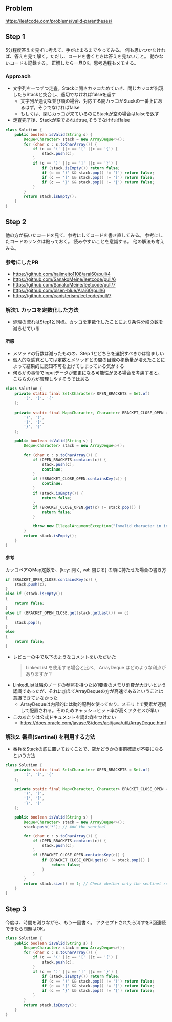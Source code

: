 ## Problem
https://leetcode.com/problems/valid-parentheses/

## Step 1
5分程度答えを見ずに考えて、手が止まるまでやってみる。
何も思いつかなければ、答えを見て解く。ただし、コードを書くときは答えを見ないこと。
動かないコードも記録する。
正解したら一旦OK。思考過程もメモする。

### Approach
* 文字列を一つずつ走査。Stackに開きカッコためていき、閉じカッコが出現したらStackと突合し、適切でなければfalseを返す
    * 文字列が適切な並び順の場合、対応する開カッコがStackの一番上にあるはず。そうでなければfalse
    * もしくは、閉じカッコが来ているのにStackが空の場合はfalseを返す
* 走査完了後、Stackが空であればtrue,そうでなければfalse

```java
class Solution {
    public boolean isValid(String s) {
        Deque<Character> stack = new ArrayDeque<>();
        for (char c : s.toCharArray()) {
            if (c == '(' ||c == '[' ||c == '{') {
                stack.push(c);
            }
            if (c == ')' ||c == ']' ||c == '}') {
                if (stack.isEmpty()) return false;
                if (c == ')' && stack.pop() != '(') return false; 
                if (c == ']' && stack.pop() != '[') return false; 
                if (c == '}' && stack.pop() != '{') return false; 
            }
        }
        return stack.isEmpty();
    }
}
```

## Step 2
他の方が描いたコードを見て、参考にしてコードを書き直してみる。
参考にしたコードのリンクは貼っておく。
読みやすいことを意識する。
他の解法も考えみる。

### 参考にしたPR
* https://github.com/hajimeito1108/arai60/pull/4
* https://github.com/SanakoMeine/leetcode/pull/6
* https://github.com/SanakoMeine/leetcode/pull/7
* https://github.com/olsen-blue/Arai60/pull/6
* https://github.com/canisterism/leetcode/pull/7



### 解法1. カッコを定数化した方法
* 処理の流れはStep1と同様。カッコを定数化したことにより条件分岐の数を減らせている

#### 所感
* メソッドの行数は減ったものの、Step 1とどちらを選択すべきかは悩ましい
* 個人的な感覚としては定数とメソッドとの間の目線の移動量が増えたことによって結果的に認知不可を上げてしまっている気がする
* 何らかの事情でinputデータが変更になる可能性がある場合を考慮すると、こちらの方が管理しやすそうではある

```java
class Solution {
    private static final Set<Character> OPEN_BRACKETS = Set.of(
        '(', '[', '{'
    );
    
    private static final Map<Character, Character> BRACKET_CLOSE_OPEN = Map.of(
        ')', '(', 
        ']', '[', 
        '}', '{'
    );

    public boolean isValid(String s) {
        Deque<Character> stack = new ArrayDeque<>();

        for (char c : s.toCharArray()) {
            if (OPEN_BRACKETS.contains(c)) {
                stack.push(c);
                continue;
            }
            if (!BRACKET_CLOSE_OPEN.containsKey(c)) {
                continue;
            }
            if (stack.isEmpty()) {
                return false;
            }
            if (BRACKET_CLOSE_OPEN.get(c) != stack.pop()) {
                return false;
            }

            throw new IllegalArgumentException("Invalid character in input: " + c);
        }
        return stack.isEmpty();
    }
}
```

#### 参考
カッコペアのMap定数を、{key: 開く, val: 閉じる} の順に持たせた場合の書き方

```java
if (BRACKET_OPEN_CLOSE.containsKey(c)) {
    stack.push(c);
}
else if (stack.isEmpty())
{
    return false;
}
else if (BRACKET_OPEN_CLOSE.get(stack.getLast()) == c)
{
    stack.pop();
}
else
{
    return false;
}
```

* レビューの中で以下のようなコメントをいただいた
    > LinkedList を使用する場合と比べ、 ArrayDeque はどのような利点がありますか？
* LinkedListは隣のノードの参照を持つため1要素のメモリ消費が大きいという認識であったが、それに加えてArrayDequeの方が高速であるということは意識できていなかった
    * ArrayDequeは内部的には動的配列を使っており、メモリ上で要素が連続して配置される。そのためキャッシュヒット率が高くアクセスが早い
* このあたりは公式ドキュメントを読む癖をつけたい
    * https://docs.oracle.com/javase/8/docs/api/java/util/ArrayDeque.html


### 解法2. 番兵(Sentinel) を利用する方法
* 番兵をStackの底に置いておくことで、空かどうかの事前確認が不要になるという方法

```java
class Solution {
    private static final Set<Character> OPEN_BRACKETS = Set.of(
        '(', '[', '{'
    );
    
    private static final Map<Character, Character> BRACKET_CLOSE_OPEN = Map.of(
        ')', '(', 
        ']', '[', 
        '}', '{'
    );

    public boolean isValid(String s) {
        Deque<Character> stack = new ArrayDeque<>();
        stack.push('*'); // Add the sentinel

        for (char c : s.toCharArray()) {
            if (OPEN_BRACKETS.contains(c)) {
                stack.push(c);
            }
            if (BRACKET_CLOSE_OPEN.containsKey(c)) {
                if (BRACKET_CLOSE_OPEN.get(c) != stack.pop()) {
                    return false;
                }
            }
        }
        return stack.size() == 1; // Check whether only the sentinel remains
    }
}
```

## Step 3
今度は、時間を測りながら、もう一回書く。
アクセプトされたら消すを3回連続できたら問題はOK。

```java
class Solution {
    public boolean isValid(String s) {
        Deque<Character> stack = new ArrayDeque<>();
        for (char c : s.toCharArray()) {
            if (c == '(' ||c == '[' ||c == '{') {
                stack.push(c);
            }
            if (c == ')' ||c == ']' ||c == '}') {
                if (stack.isEmpty()) return false;
                if (c == ')' && stack.pop() != '(') return false; 
                if (c == ']' && stack.pop() != '[') return false; 
                if (c == '}' && stack.pop() != '{') return false; 
            }
        }
        return stack.isEmpty();
    }
}
```
